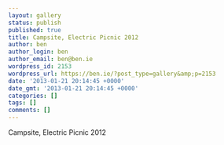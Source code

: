 ```yaml
---
layout: gallery
status: publish
published: true
title: Campsite, Electric Picnic 2012
author: ben
author_login: ben
author_email: ben@ben.ie
wordpress_id: 2153
wordpress_url: https://ben.ie/?post_type=gallery&amp;p=2153
date: '2013-01-21 20:14:45 +0000'
date_gmt: '2013-01-21 20:14:45 +0000'
categories: []
tags: []
comments: []
---
```

<p>Campsite, Electric Picnic 2012</p>
